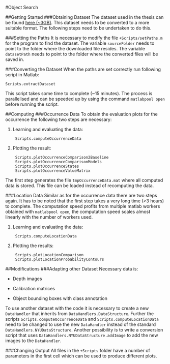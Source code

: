 #Object Search

##Getting Started
###Obtaining Dataset
The dataset used in the thesis can be found [here (~3GB)][datasetLink].
This dataset needs to be converted to a more suitable format.
The following steps need to be undertaken to do this.

###Setting the Paths
It is necessary to modify the file `+Scripts/setPaths.m` for the program to find the dataset.
The variable `sourceFolder` needs to point to the folder where the downloaded file resides.
The variable `datasetPath` needs to point to the folder where the converted files will be saved in.

###Converting the Dataset
When the paths are set correctly run following script in Matlab:

	Scripts.extractDataset

This script takes some time to complete (~15 minutes). The process is parallelised and can be speeded up by using the command `matlabpool open` before running the script.

##Computing
###Occurrence Data
To obtain the evaluation plots for the occurrence the following two steps are necessary:

1. Learning and evaluating the data:

		Scripts.computeOccurrenceData

2. Plotting the result:

		Scripts.plotOccurrenceComparison2Baseline
		Scripts.plotOccurrenceComparisonModels
		Scripts.plotOccurrenceStates
		Scripts.plotOccurrenceValueMatrix

The first step generates the file `tmpOccurrenceData.mat` where all computed data is stored. This file can be loaded instead of recomputing the data.

###Location Data
Similar as for the occurrence data there are two steps again. It has to be noted that the first step takes a very long time (>3 hours) to complete. The computation speed profits from multiple matlab workers obtained with `matlabpool open`, the computation speed scales almost linearly with the number of workers used.

1. Learning and evaluating the data:

		Scripts.computeLocationData

2. Plotting the results:

		Scripts.plotLocationComparison
		Scripts.plotLocationProbabilityContours

##Modifications
###Adapting other Dataset
Necessary data is:

* Depth images

* Calibration matrices

* Object bounding boxes with class annotation

To use another dataset with the code it is necessary to create a new `DataHandler` that inherits from `DataHandlers.DataStructure`.
Further the scripts `Scripts.computeOccurrenceData` and `Scripts.computeLocationData` need to be changed to use the new `DataHandler` instead of the standard `DataHandlers.NYUDataStructure`. Another possibility is to write a conversion script that uses `DataHandlers.NYUDataStructure.addImage` to add the new images to the `DataHandler`.

###Changing Output
All files in the `+Scripts` folder have a number of parameters in the first cell which can be used to produce different plots.


[datasetLink]: http://horatio.cs.nyu.edu/mit/silberman/nyu_depth_v2/nyu_depth_v2_labeled.mat


